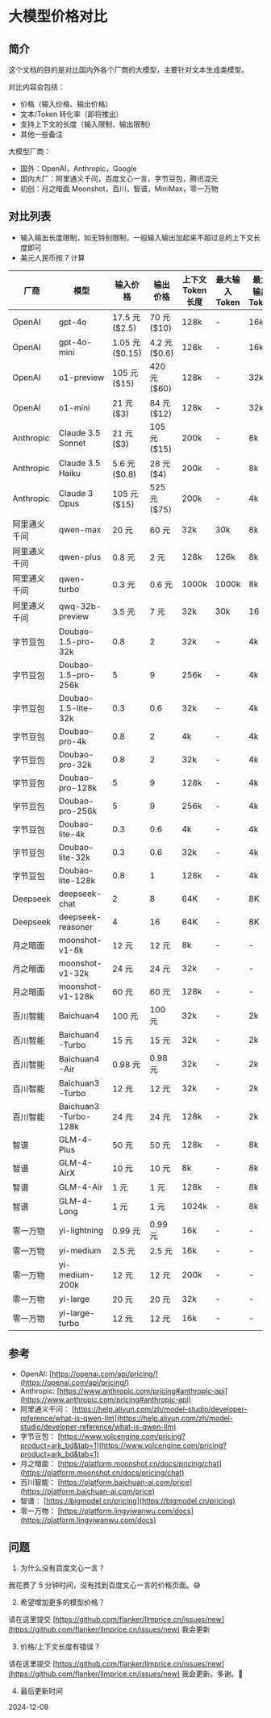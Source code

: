# 大模型价格对比

## 简介

这个文档的目的是对比国内外各个厂商的大模型，主要针对文本生成类模型。

对比内容会包括：

- 价格（输入价格、输出价格）
- 文本/Token 转化率（即将推出）
- 支持上下文的长度（输入限制、输出限制）
- 其他一些备注

大模型厂商：

- 国外：OpenAI，Anthropic，Google
- 国内大厂：阿里通义千问，百度文心一言，字节豆包，腾讯混元
- 初创：月之暗面 Moonshot，百川，智谱，MiniMax，零一万物

## 对比列表

- 输入输出长度限制，如无特别限制，一般输入输出加起来不超过总的上下文长度即可
- 美元人民币按 7 计算

| 厂商         | 模型                 | 输入价格        | 输出价格      | 上下文 Token 长度 | 最大输入 Token | 最大输出 Token |
| ------------ | -------------------- | --------------- | ------------- | ----------------- | -------------- | -------------- |
| OpenAI       | gpt-4o               | 17.5 元 ($2.5)  | 70 元 ($10)   | 128k              | -              | 16k            |
| OpenAI       | gpt-4o-mini          | 1.05 元 ($0.15) | 4.2 元 ($0.6) | 128k              | -              | 16k            |
| OpenAI       | o1-preview           | 105 元 ($15)    | 420 元 ($60)  | 128k              | -              | 32k            |
| OpenAI       | o1-mini              | 21 元 ($3)      | 84 元 ($12)   | 128k              | -              | 32k            |
| Anthropic    | Claude 3.5 Sonnet    | 21 元 ($3)      | 105 元 ($15)  | 200k              | -              | 8k             |
| Anthropic    | Claude 3.5 Haiku     | 5.6 元 ($0.8)   | 28 元 ($4)    | 200k              | -              | 8k             |
| Anthropic    | Claude 3 Opus        | 105 元 ($15)    | 525 元 ($75)  | 200k              | -              | 4k             |
| 阿里通义千问 | qwen-max             | 20 元           | 60 元         | 32k               | 30k            | 8k             |
| 阿里通义千问 | qwen-plus            | 0.8 元          | 2 元          | 128k              | 126k           | 8k             |
| 阿里通义千问 | qwen-turbo           | 0.3 元          | 0.6 元        | 1000k             | 1000k          | 8k             |
| 阿里通义千问 | qwq-32b-preview      | 3.5 元          | 7 元          | 32k               | 30k            | 16             |
| 字节豆包     | Doubao-1.5-pro-32k   | 0.8             | 2             | 32k               | -              | 4k             |
| 字节豆包     | Doubao-1.5-pro-256k  | 5               | 9             | 256k              | -              | 4k             |
| 字节豆包     | Doubao-1.5-lite-32k  | 0.3             | 0.6           | 32k              | -              | 4k             |
| 字节豆包     | Doubao-pro-4k        | 0.8             | 2             | 4k                | -              | 4k             |
| 字节豆包     | Doubao-pro-32k       | 0.8             | 2             | 32k               | -              | 4k             |
| 字节豆包     | Doubao-pro-128k      | 5               | 9             | 128k              | -              | 4k             |
| 字节豆包     | Doubao-pro-256k      | 5               | 9             | 256k              | -              | 4k             |
| 字节豆包     | Doubao-lite-4k       | 0.3             | 0.6           | 4k                | -              | 4k             |
| 字节豆包     | Doubao-lite-32k      | 0.3             | 0.6           | 32k               | -              | 4k             |
| 字节豆包     | Doubao-lite-128k     | 0.8             | 1             | 128k              | -              | 4k             |
| Deepseek    | deepseek-chat       | 2               | 8             | 64K               | -              | 8K             |
| Deepseek    | deepseek-reasoner   | 4               | 16            | 64K               | -              | 8K             |
| 月之暗面     | moonshot-v1-8k       | 12 元           | 12 元         | 8k                | -              | -              |
| 月之暗面     | moonshot-v1-32k      | 24 元           | 24 元         | 32k               | -              | -              |
| 月之暗面     | moonshot-v1-128k     | 60 元           | 60 元         | 128k              | -              | -              |
| 百川智能     | Baichuan4            | 100 元          | 100 元        | 32k               | -              | 2k             |
| 百川智能     | Baichuan4-Turbo      | 15 元           | 15 元         | 32k               | -              | 2k             |
| 百川智能     | Baichuan4-Air        | 0.98 元         | 0.98 元       | 32k               | -              | 2k             |
| 百川智能     | Baichuan3-Turbo      | 12 元           | 12 元         | 32k               | -              | 2k             |
| 百川智能     | Baichuan3-Turbo-128k | 24 元           | 24 元         | 128k              | -              | 2k             |
| 智谱         | GLM-4-Plus           | 50 元           | 50 元         | 128k              | -              | 8k             |
| 智谱         | GLM-4-AirX           | 10 元           | 10 元         | 8k                | -              | 8k             |
| 智谱         | GLM-4-Air            | 1 元            | 1 元          | 128k              | -              | 8k             |
| 智谱         | GLM-4-Long           | 1 元            | 1 元          | 1024k             | -              | 8k             |
| 零一万物     | yi-lightning         | 0.99 元         | 0.99 元       | 16k               | -              | -              |
| 零一万物     | yi-medium            | 2.5 元          | 2.5 元        | 16k               | -              | -              |
| 零一万物     | yi-medium-200k       | 12 元           | 12 元         | 200k              | -              | -              |
| 零一万物     | yi-large             | 20 元           | 20 元         | 32k               | -              | -              |
| 零一万物     | yi-large-turbo       | 12 元           | 12 元         | 16k               | -              | -              |

## 参考

- OpenAI: [https://openai.com/api/pricing/](https://openai.com/api/pricing/)
- Anthropic: [https://www.anthropic.com/pricing#anthropic-api](https://www.anthropic.com/pricing#anthropic-api)
- 阿里通义千问： [https://help.aliyun.com/zh/model-studio/developer-reference/what-is-qwen-llm](https://help.aliyun.com/zh/model-studio/developer-reference/what-is-qwen-llm)
- 字节豆包： [https://www.volcengine.com/pricing?product=ark_bd&tab=1](https://www.volcengine.com/pricing?product=ark_bd&tab=1)
- 月之暗面： [https://platform.moonshot.cn/docs/pricing/chat](https://platform.moonshot.cn/docs/pricing/chat)
- 百川智能： [https://platform.baichuan-ai.com/price](https://platform.baichuan-ai.com/price)
- 智谱： [https://bigmodel.cn/pricing](https://bigmodel.cn/pricing)
- 零一万物： [https://platform.lingyiwanwu.com/docs](https://platform.lingyiwanwu.com/docs)

## 问题

1. 为什么没有百度文心一言？

我花费了 5 分钟时间，没有找到百度文心一言的价格页面。😅

2. 希望增加更多的模型价格？

请在这里提交 [https://github.com/flanker/llmprice.cn/issues/new](https://github.com/flanker/llmprice.cn/issues/new) 我会更新

3. 价格/上下文长度有错误？

请在这里提交 [https://github.com/flanker/llmprice.cn/issues/new](https://github.com/flanker/llmprice.cn/issues/new) 我会更新。多谢。🙏

4. 最后更新时间

2024-12-08

